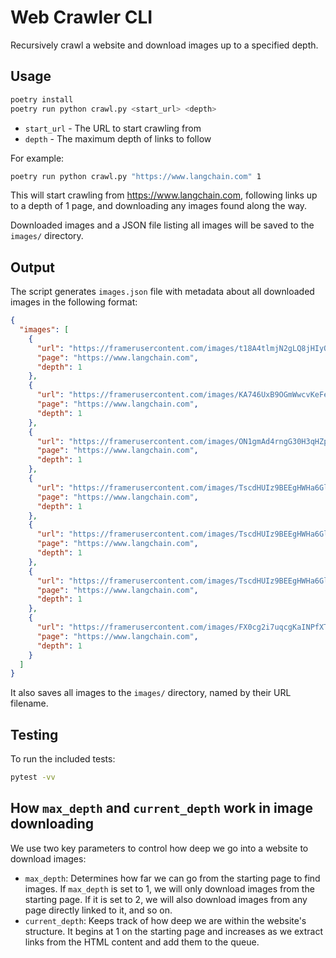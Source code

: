 # Web Crawler CLI

Recursively crawl a website and download images up to a specified depth.

## Usage

```bash
poetry install
poetry run python crawl.py <start_url> <depth>

```

- `start_url` - The URL to start crawling from
- `depth` - The maximum depth of links to follow

For example:

```bash
poetry run python crawl.py "https://www.langchain.com" 1
```

This will start crawling from <https://www.langchain.com>, following links up to a depth of 1 page, and downloading any images found along the way.

Downloaded images and a JSON file listing all images will be saved to the `images/` directory.

## Output

The script generates `images.json` file with metadata about all downloaded images in the following format:

```json
{
  "images": [
    {
      "url": "https://framerusercontent.com/images/t18A4tlmjN2gLQ8jHIyOBTtnzw.png",
      "page": "https://www.langchain.com",
      "depth": 1
    },
    {
      "url": "https://framerusercontent.com/images/KA746UxB9OGmWwcvKeFeZBv0TxY.svg",
      "page": "https://www.langchain.com",
      "depth": 1
    },
    {
      "url": "https://framerusercontent.com/images/ON1gmAd4rngG30H3qHZpIrpBVw.png",
      "page": "https://www.langchain.com",
      "depth": 1
    },
    {
      "url": "https://framerusercontent.com/images/TscdHUIz9BEEgHWHa6GlbIFuYZw.png",
      "page": "https://www.langchain.com",
      "depth": 1
    },
    {
      "url": "https://framerusercontent.com/images/TscdHUIz9BEEgHWHa6GlbIFuYZw.png",
      "page": "https://www.langchain.com",
      "depth": 1
    },
    {
      "url": "https://framerusercontent.com/images/TscdHUIz9BEEgHWHa6GlbIFuYZw.png",
      "page": "https://www.langchain.com",
      "depth": 1
    },
    {
      "url": "https://framerusercontent.com/images/FX0cg2i7uqcgKaINPfXTeJ1mWU.png",
      "page": "https://www.langchain.com",
      "depth": 1
    }
  ]
}

```

It also saves all images to the `images/` directory, named by their URL filename.

## Testing

To run the included tests:

```bash
pytest -vv
```

## How `max_depth` and `current_depth` work in image downloading

We use two key parameters to control how deep we go into a website to download images:

- `max_depth`: Determines how far we can go from the starting page to find images. If `max_depth` is set to 1, we will only download images from the starting page. If it is set to 2, we will also download images from any page directly linked to it, and so on.
- `current_depth`: Keeps track of how deep we are within the website's structure. It begins at 1 on the starting page and increases as we extract links from the HTML content and add them to the queue.
